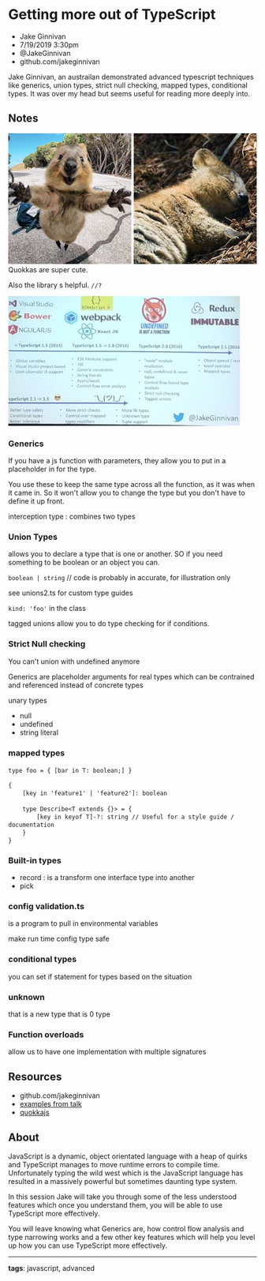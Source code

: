 # Getting more out of TypeScript

* Jake Ginnivan
* 7/19/2019 3:30pm
* @JakeGinnivan
* github.com/jakeginnivan

<!-- Summary: -->
Jake Ginnivan, an austrailan demonstrated advanced typescript techniques like generics, union types, strict null checking, mapped types, conditional types. It was over my head but seems useful for reading more deeply into.

## Notes
![Quokkas](../images/Quokkas.jpg) Quokkas are super cute.

Also the library s helpful. `//?`

![History of Typescript](../images/kcdc.7-19-19.15.34.41.jpg)

### Generics
If you have a js function with parameters, they allow you to put in a placeholder in for the type. 

You use these to keep the same type across all the function, as it was when it came in. So it won't allow you to change the type but you don't have to define it up front.

interception type
    : combines two types

### Union Types
allows you to declare a type that is one or another. SO if you need something to be boolean or an object you can. 

`boolean | string` // code is probably in accurate, for illustration only

see unions2.ts for custom type guides

`kind: 'foo'` in the class

tagged unions allow you to do type checking for if conditions.

### Strict Null checking
You can't union with undefined anymore

Generics are placeholder arguments for real types which can be contrained and referenced instead of concrete types

unary types
* null
* undefined
* string literal

### mapped types
`type foo = { [bar in T: boolean;] }`
```
{
    [key in 'feature1' | 'feature2']: boolean

    type Describe<T extends {}> = {
        [key in keyof T]-?: string // Useful for a style guide / documentation
    }
}
```

### Built-in types
* record
    : is a transform one interface type into another
* pick

### config validation.ts
is a program to pull in environmental variables

make run time config type safe

### conditional types
you can set if statement for types based on the situation

### unknown
that is a new type that is 0 type

### Function overloads
allow us to have one implementation with multiple signatures

## Resources
* github.com/jakeginnivan
* [examples from talk](https://github.com/JakeGinnivan/practical-typescript)
* [quokkajs](quokkajs.com)

## About
JavaScript is a dynamic, object orientated language with a heap of quirks and TypeScript manages to move runtime errors to compile time. Unfortunately typing the wild west which is the JavaScript language has resulted in a massively powerful but sometimes daunting type system.
 
In this session Jake will take you through some of the less understood features which once you understand them, you will be able to use TypeScript more effectively.

You will leave knowing what Generics are, how control flow analysis and type narrowing works and a few other key features which will help you level up how you can use TypeScript more effectively.

-----------------------
**tags**: javascript, advanced

<!-- Footnotes -->
[^1]: Example footnote

<!-- Markdown Cheatsheet https://www.markdownguide.org/cheat-sheet/ -->
